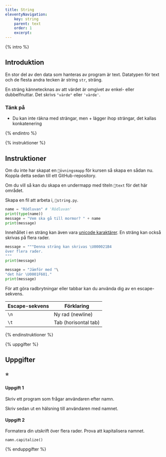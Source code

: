 ```yaml
---
title: String
eleventyNavigation:
    key: string
    parent: text
    order: 1
    excerpt:
---
```


{% intro %}

## Introduktion

En stor del av den data som hanteras av program är text. Datatypen för text och de flesta andra tecken är string `str`, sträng.

En sträng kännetecknas av att värdet är omgivet av enkel- eller dubbelfnuttar. Det skrivs `"värde"` eller `'värde'`.

### Tänk på

-   Du kan inte räkna med strängar, men + lägger ihop strängar, det kallas konkatenering

{% endintro %}

{% instruktioner %}

## Instruktioner

Om du inte har skapat en `📁övningsmapp` för kursen så skapa en sådan nu.
Koppla detta sedan till ett GitHub-repository.

Om du vill så kan du skapa en undermapp med titeln `📁text` för det här området.

Skapa en fil att arbeta i, `📄string.py`.

```python
name = "Rödluvan" # 'Rödluvan'
print(type(name))
message = "Vem ska gå till mormor? " + name
print(message)
```

Innehållet i en sträng kan även vara [unicode karaktärer](http://unicode.org/charts/).
En sträng kan också skrivas på flera rader.

```python
message = """Denna sträng kan skrivas \U000021B4
över flera rader.
"""
print(message)

message = "Jämför med "\
"det här \U0001F601."
print(message)
```

För att göra radbrytningar eller tabbar kan du använda dig av en escape-sekvens.

| Escape-sekvens | Förklaring           |
| -------------- | -------------------- |
| `\n`           | Ny rad (newline)     |
| `\t`           | Tab (horisontal tab) |

{% endinstruktioner %}

{% uppgifter %}

## Uppgifter

### ⭐

#### Uppgift 1

Skriv ett program som frågar användaren efter namn.

Skriv sedan ut en hälsning till användaren med namnet.

#### Uppgift 2

Formatera din utskrift över flera rader. Prova att kapitalisera namnet.

`namn.capitalize()`

{% enduppgifter %}
